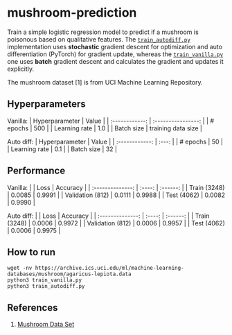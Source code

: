 # mushroom-prediction

Train a simple logistic regression model to predict if a mushroom is poisonous based on qualitative features. The [`train_autodiff.py`](train_autodiff.py) implementation uses **stochastic** gradient descent for optimization and auto differentiation (PyTorch) for gradient update, whereas the [`train_vanilla.py`](train_vanilla.py) one uses **batch** gradient descent and calculates the gradient and updates it explicitly.

The mushroom dataset [1] is from UCI Machine Learning Repository.


## Hyperparameters

Vanilla:
| Hyperparameter |       Value        |
| :------------: | :----------------: |
|    # epochs    |        500         |
| Learning rate  |        1.0         |
|   Batch size   | training data size |

Auto diff:
| Hyperparameter | Value |
| :------------: | :---: |
|    # epochs    |  50   |
| Learning rate  |  0.1  |
|   Batch size   |  32   |


## Performance

Vanilla:
|                  |  Loss  | Accuracy |
| :--------------: | :----: | :------: |
|   Train (3248)   | 0.0085 |  0.9991  |
| Validation (812) | 0.0111 |  0.9988  |
|   Test (4062)    | 0.0082 |  0.9990  |

Auto diff:
|                  |  Loss  | Accuracy |
| :--------------: | :----: | :------: |
|   Train (3248)   | 0.0006 |  0.9972  |
| Validation (812) | 0.0006 |  0.9957  |
|   Test (4062)    | 0.0006 |  0.9975  |


## How to run

```shell
wget -nv https://archive.ics.uci.edu/ml/machine-learning-databases/mushroom/agaricus-lepiota.data
python3 train_vanilla.py
python3 train_autodiff.py
```


## References

1. [Mushroom Data Set](https://archive.ics.uci.edu/ml/datasets/mushroom)